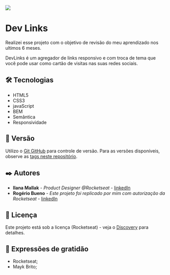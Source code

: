 <img src=".github/preview.png"></a>

# Dev Links

Realizei esse projeto com o objetivo de revisão do meu aprendizado nos ultimos 6 meses.

DevLinks é um agregador de links responsivo e com troca de tema que você pode usar como cartão de visitas nas suas redes sociais.  

## 🛠️ Tecnologias


*  HTML5
*  CSS3
*  javaScript
*  BEM
*  Semântica
*  Responsividade 


## 📌 Versão

Utilizo o  [Git GitHub](http://semver.org/) para controle de versão. Para as versões disponíveis, observe as [tags neste repositório](https://github.com/rogerio-bueno/devlinks). 

## ✒️ Autores

* **Ilana Mallak** - *Product Designer @Rocketseat* - [linkedIn](https://www.linkedin.com/in/ilanamallak/)
* **Rogério Bueno** - *Este projeto foi replicado por mim com autorização da Rocketseat* - [linkedIn](https://www.linkedin.com/in/rogeriobuenos/)

## 📄 Licença

Este projeto está sob a licença (Rocketseat) - veja o [Discovery](https://www.rocketseat.com.br/discover?utm_source=notion&utm_medium=organic&utm_campaign=trafego&utm_term=discover&utm_content=materiais_complementares-lp_discover) para detalhes.

## 🎁 Expressões de gratidão

* Rocketseat;
* Mayk Brito;
